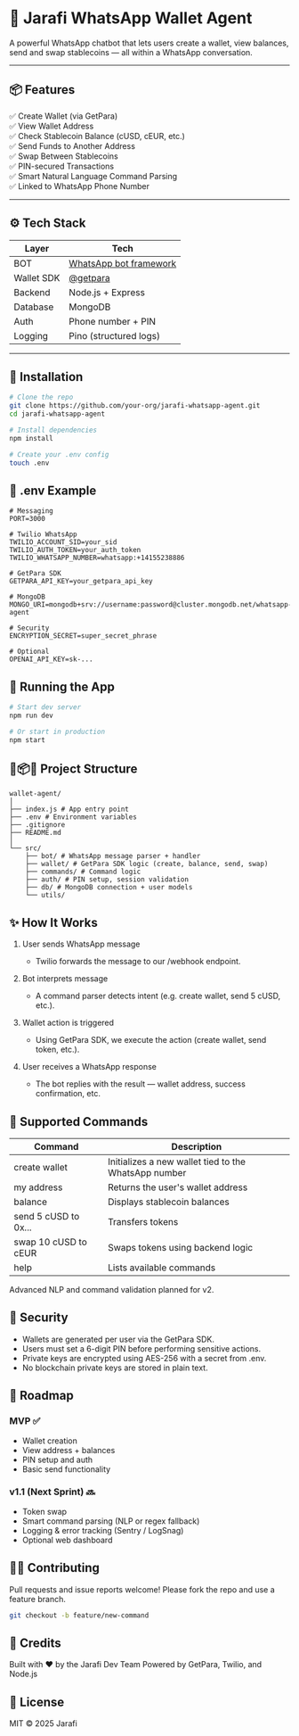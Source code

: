 # 💬 Jarafi WhatsApp Wallet Agent

A powerful WhatsApp chatbot that lets users create a wallet, view balances, send and swap stablecoins — all within a WhatsApp conversation.

---

## 📦 Features

✅ Create Wallet (via GetPara)  
✅ View Wallet Address  
✅ Check Stablecoin Balance (cUSD, cEUR, etc.)  
✅ Send Funds to Another Address  
✅ Swap Between Stablecoins  
✅ PIN-secured Transactions  
✅ Smart Natural Language Command Parsing  
✅ Linked to WhatsApp Phone Number

---

## ⚙️ Tech Stack

| Layer      | Tech                                                   |
| ---------- | ------------------------------------------------------ |
| BOT        | [WhatsApp bot framework](https://github.com/pedroslopez/whatsapp-web.js) |
| Wallet SDK | [@getpara](https://docs.getpara.com/)                  |
| Backend    | Node.js + Express                                      |
| Database   | MongoDB                                                |
| Auth       | Phone number + PIN                                     |
| Logging    | Pino (structured logs)                                 |

---

## 🔧 Installation

```bash
# Clone the repo
git clone https://github.com/your-org/jarafi-whatsapp-agent.git
cd jarafi-whatsapp-agent

# Install dependencies
npm install

# Create your .env config
touch .env
```

## 🔑 .env Example

```env
# Messaging
PORT=3000

# Twilio WhatsApp
TWILIO_ACCOUNT_SID=your_sid
TWILIO_AUTH_TOKEN=your_auth_token
TWILIO_WHATSAPP_NUMBER=whatsapp:+14155238886

# GetPara SDK
GETPARA_API_KEY=your_getpara_api_key

# MongoDB
MONGO_URI=mongodb+srv://username:password@cluster.mongodb.net/whatsapp-agent

# Security
ENCRYPTION_SECRET=super_secret_phrase

# Optional
OPENAI_API_KEY=sk-...
```

## 🚦 Running the App

```bash
# Start dev server
npm run dev

# Or start in production
npm start
```

## 📄📦🧱 Project Structure

```
wallet-agent/
│
├── index.js # App entry point
├── .env # Environment variables
├── .gitignore
├── README.md
│
└── src/
    ├── bot/ # WhatsApp message parser + handler
    ├── wallet/ # GetPara SDK logic (create, balance, send, swap)
    ├── commands/ # Command logic
    ├── auth/ # PIN setup, session validation
    ├── db/ # MongoDB connection + user models
    └── utils/
```

## ✨ How It Works

1. User sends WhatsApp message
   - Twilio forwards the message to our /webhook endpoint.

2. Bot interprets message
   - A command parser detects intent (e.g. create wallet, send 5 cUSD, etc.).

3. Wallet action is triggered
   - Using GetPara SDK, we execute the action (create wallet, send token, etc.).

4. User receives a WhatsApp response
   - The bot replies with the result — wallet address, success confirmation, etc.

## 📲 Supported Commands

| Command | Description |
|---------|-------------|
| create wallet | Initializes a new wallet tied to the WhatsApp number |
| my address | Returns the user's wallet address |
| balance | Displays stablecoin balances |
| send 5 cUSD to 0x... | Transfers tokens |
| swap 10 cUSD to cEUR | Swaps tokens using backend logic |
| help | Lists available commands |

Advanced NLP and command validation planned for v2.

## 🔐 Security

- Wallets are generated per user via the GetPara SDK.
- Users must set a 6-digit PIN before performing sensitive actions.
- Private keys are encrypted using AES-256 with a secret from .env.
- No blockchain private keys are stored in plain text.

## 🚧 Roadmap

### MVP ✅
- Wallet creation
- View address + balances
- PIN setup and auth
- Basic send functionality

### v1.1 (Next Sprint) 🔜
- Token swap
- Smart command parsing (NLP or regex fallback)
- Logging & error tracking (Sentry / LogSnag)
- Optional web dashboard

## 👨‍💻 Contributing

Pull requests and issue reports welcome!
Please fork the repo and use a feature branch.

```bash
git checkout -b feature/new-command
```

## 🧠 Credits

Built with ❤️ by the Jarafi Dev Team
Powered by GetPara, Twilio, and Node.js

## 📄 License

MIT © 2025 Jarafi
